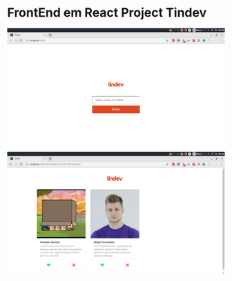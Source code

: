# FrontEnd em React Project Tindev

<p align="rigth">
    <img width="560px" src="LoginTindev.png">
     <img width="560px" src="Principal2.png">  
  <h2 align="center">  </h2>
</p>